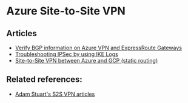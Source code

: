 # Azure Site-to-Site VPN

## Articles
 - [Verify BGP information on Azure VPN and ExpressRoute Gateways](https://github.com/dmauser/Lab/tree/master/ER-and-VPN-Gateway-BGP-info)
 - [Troubleshooting IPSec by using IKE Logs](https://github.com/dmauser/Lab/tree/master/VPN-gateway-IKE-logs)
 - [Site-to-Site VPN between Azure and GCP (static routing)](https://github.com/dmauser/azure-vpn-s2s-gcp)

## Related references:

- [Adam Stuart's S2S VPN articles](https://github.com/adstuart/azure-vpn-s2s)
